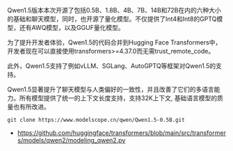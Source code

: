 



Qwen1.5版本本次开源了包括0.5B、1.8B、4B、7B、14B和72B在内的六种大小的基础和聊天模型，同时，也开源了量化模型。不仅提供了Int4和Int8的GPTQ模型，还有AWQ模型，以及GGUF量化模型。

为了提升开发者体验，Qwen1.5的代码合并到Hugging Face Transformers中，开发者现在可以直接使用transformers>=4.37.0而无需trust_remote_code。

此外，Qwen1.5支持了例如vLLM、SGLang、AutoGPTQ等框架对Qwen1.5的支持。

Qwen1.5显著提升了聊天模型与人类偏好的一致性，并且改善了它们的多语言能力。所有模型提供了统一的上下文长度支持，支持32K上下文, 基础语言模型的质量也有所改进。


```
git clone https://www.modelscope.cn/qwen/Qwen1.5-0.5B.git
```

- https://github.com/huggingface/transformers/blob/main/src/transformers/models/qwen2/modeling_qwen2.py

